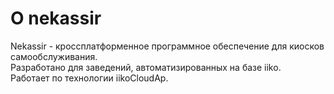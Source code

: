 # О nekassir

Nekassir - кроссплатформенное программное обеспечение для киосков самообслуживания.\
Разработано для заведений, автоматизированных на базе iiko.\
Работает по технологии iikoCloudAp.

